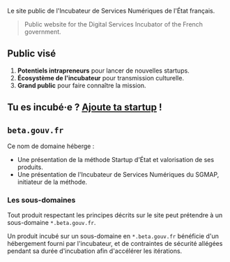 Le site public de l'Incubateur de Services Numériques de l'État français.

> Public website for the Digital Services Incubator of the French government.


## Public visé

1. **Potentiels intrapreneurs** pour lancer de nouvelles startups.
2. **Écosystème de l'incubateur** pour transmission culturelle.
3. **Grand public** pour faire connaître la mission.


## Tu es incubé·e ? [Ajoute ta startup](https://github.com/sgmap/sgmap.github.io/blob/master/CONTRIBUTING.md) !


## `beta.gouv.fr`

Ce nom de domaine héberge :

- Une présentation de la méthode Startup d'État et valorisation de ses produits.
- Une présentation de l'Incubateur de Services Numériques du SGMAP, initiateur de la méthode.

### Les sous-domaines

Tout produit respectant les principes décrits sur le site peut prétendre à un sous-domaine `*.beta.gouv.fr`.

Un produit incubé sur un sous-domaine en `*.beta.gouv.fr` bénéficie d'un hébergement fourni par l'incubateur, et de contraintes de sécurité allégées pendant sa durée d'incubation afin d'accélérer les itérations.
